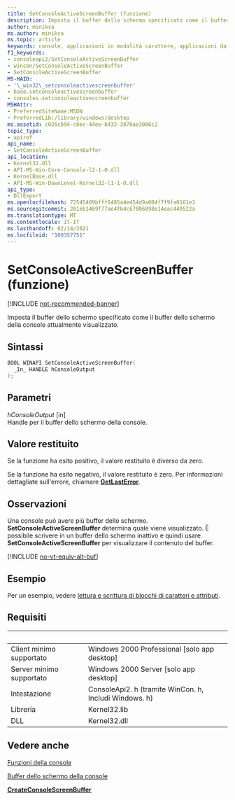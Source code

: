 ```yaml
---
title: SetConsoleActiveScreenBuffer (funzione)
description: Imposta il buffer dello schermo specificato come il buffer dello schermo della console attualmente visualizzato.
author: miniksa
ms.author: miniksa
ms.topic: article
keywords: console, applicazioni in modalità carattere, applicazioni da riga di comando, applicazioni di terminale, api della console
f1_keywords:
- consoleapi2/SetConsoleActiveScreenBuffer
- wincon/SetConsoleActiveScreenBuffer
- SetConsoleActiveScreenBuffer
MS-HAID:
- '\_win32\_setconsoleactivescreenbuffer'
- base.setconsoleactivescreenbuffer
- consoles.setconsoleactivescreenbuffer
MSHAttr:
- PreferredSiteName:MSDN
- PreferredLib:/library/windows/desktop
ms.assetid: c026cb94-c8ec-44ee-b432-3870ae3006c2
topic_type:
- apiref
api_name:
- SetConsoleActiveScreenBuffer
api_location:
- Kernel32.dll
- API-MS-Win-Core-Console-l2-1-0.dll
- KernelBase.dll
- API-MS-Win-DownLevel-Kernel32-l1-1-0.dll
api_type:
- DllExport
ms.openlocfilehash: 72545409bfff6485a4e454d9a004f7f9fa0161e3
ms.sourcegitcommit: 281eb1469f77ae4fb4c67806898e14eac440522a
ms.translationtype: MT
ms.contentlocale: it-IT
ms.lasthandoff: 02/14/2021
ms.locfileid: "100357751"
---
```

# <a name="setconsoleactivescreenbuffer-function"></a>SetConsoleActiveScreenBuffer (funzione)

[!INCLUDE [not-recommended-banner](./includes/not-recommended-banner.md)]

Imposta il buffer dello schermo specificato come il buffer dello schermo della console attualmente visualizzato.

## <a name="syntax"></a>Sintassi

```C
BOOL WINAPI SetConsoleActiveScreenBuffer(
  _In_ HANDLE hConsoleOutput
);
```

## <a name="parameters"></a>Parametri

*hConsoleOutput* \[in\]  
Handle per il buffer dello schermo della console.

## <a name="return-value"></a>Valore restituito

Se la funzione ha esito positivo, il valore restituito è diverso da zero.

Se la funzione ha esito negativo, il valore restituito è zero. Per informazioni dettagliate sull'errore, chiamare [**GetLastError**](/windows/win32/api/errhandlingapi/nf-errhandlingapi-getlasterror).

## <a name="remarks"></a>Osservazioni

Una console può avere più buffer dello schermo. **SetConsoleActiveScreenBuffer** determina quale viene visualizzato. È possibile scrivere in un buffer dello schermo inattivo e quindi usare **SetConsoleActiveScreenBuffer** per visualizzare il contenuto del buffer.

[!INCLUDE [no-vt-equiv-alt-buf](./includes/no-vt-equiv-alt-buf.md)]

## <a name="examples"></a>Esempio

Per un esempio, vedere [lettura e scrittura di blocchi di caratteri e attributi](reading-and-writing-blocks-of-characters-and-attributes.md).

## <a name="requirements"></a>Requisiti

| &nbsp; | &nbsp; |
|-|-|
| Client minimo supportato | Windows 2000 Professional \[solo app desktop\] |
| Server minimo supportato | Windows 2000 Server \[solo app desktop\] |
| Intestazione | ConsoleApi2. h (tramite WinCon. h, Includi Windows. h) |
| Libreria | Kernel32.lib |
| DLL | Kernel32.dll |

## <a name="see-also"></a>Vedere anche

[Funzioni della console](console-functions.md)

[Buffer dello schermo della console](console-screen-buffers.md)

[**CreateConsoleScreenBuffer**](createconsolescreenbuffer.md)